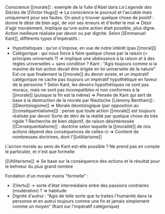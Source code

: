  Conscience [[morale]] : exemple de la fuite d'Abel dans *La Légende des Siècles* de [[Victor Hugo]] => La conscience le poursuit et l'accable mais uniquement pour ses fautes.
 On peut y trouver quelque chose de positif : donne le désir de bien agir, de voir ses erreurs et d'éviter le mal => Désir d'agir moralement, implique qu'une autre action était possible, plus digne.
 Action meilleure réalisée par devoir ou par dignité.
 Selon [[Emmanuel Kant]], différents types d'impératifs :
 - Hypothétiques : qu'on s'impose, en vue de notre intérêt (pas [[moral]])
 - Catégorique : qui nous force à faire quelque chose par la raison (= principes universels ?) => implique une obéissance à la raison et à des règles universelles + sans condition ?
 Kant : "Agis toujours comme si la maxime de ton action devait être érigée en loi universelle de la nature"
 Est-ce que finalement la [[morale]] du devoir existe, et un impératif catégorique ne cache pas toujours un impératif hypothétique en faveur de la personne ?
 Selon Kant, les devoirs hypothétiques ne sont pas moraux, mais ne sont pas incompatibles ni non conformes à la [[morale]] (puisque la fin est la même)
 => Pensée de Kant qui sert de base à la destruction de la morale par Nieztsche
[[Jeremy Bentham]]  :  [[Déontologisme]] => Morale déontologique (par opposition au [[conséquentialisme]]) : pense que toute action [[morale]] est toujours réalisée par devoir
Sorte de déni de la réalité par quelque chose de très rigide ?
Recherche de bien objectif, de raison désintéressée
[[Conséquentialisme]] : doctrine selon laquelle la [[moralité]] de nos actions dépend des conséquences de celles-ci
=> Contient de nombreuses doctrines, dont l'[[utilitarisme]]

L'acrion morale au sens de Kant est-elle possible ?
Ne prend pas en compte le particulier, et n'est que formelle

[[Utilitarisme]] => Se base sur la conséquence des actions et le résultat pour le behneur du plus grand nombre

Fondation d'un morale moins "formelle" :
- [[Vertu]] -> sorte d'état intermédiaire entre des passions contraires (modération) ? => habitude
- Dignité d'autrui : "Agis de telle sorte que tu traites l'humanité dans ta personne et en autrui toujours comme une fin et jamais simplement comme un moyen" (Kant sur l'impératif catégorique)